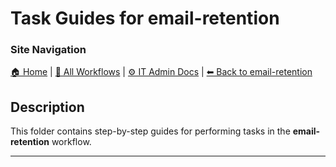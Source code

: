 # Task Guides for email-retention

### Site Navigation
[🏠 Home](../../../README.md) | [📂 All Workflows](../../users.md) | [⚙ IT Admin Docs](../../../it-admins/README.md) | [⬅ Back to email-retention](../README.md)

## Description
This folder contains step-by-step guides for performing tasks in the **email-retention** workflow.

---